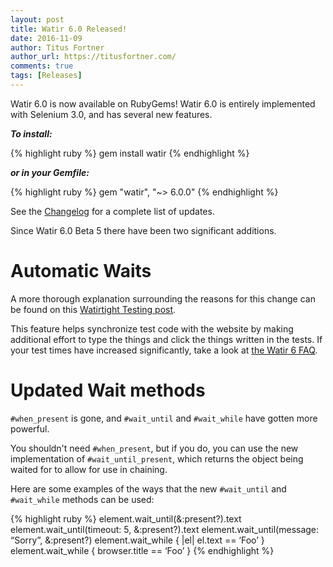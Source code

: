 ```yaml
---
layout: post
title: Watir 6.0 Released!
date: 2016-11-09
author: Titus Fortner
author_url: https://titusfortner.com/
comments: true
tags: [Releases]
---
```


Watir 6.0 is now available on RubyGems! Watir 6.0 is entirely implemented
with Selenium 3.0, and has several new features.
<!--more-->

***To install:***

{% highlight ruby %}
gem install watir
{% endhighlight %}

***or in your Gemfile:*** 

{% highlight ruby %}
gem "watir", "~> 6.0.0"
{% endhighlight %}

See the [Changelog](https://github.com/watir/watir/blob/master/CHANGES.md) 
for a complete list of updates.

Since Watir 6.0 Beta 5 there have been two significant additions.

# Automatic Waits
A more thorough explanation surrounding the reasons for this change can
be found on this 
[Watirtight Testing post](http://watirtight.com/2016/10/13/wait-in-the-watir.html).

This feature helps synchronize test code with the website by making
additional effort to type the things and click the things written in
the tests. If your test times have increased significantly, take a look at
[the Watir 6 FAQ](/watir-6-faq/#H).

# Updated Wait methods

`#when_present` is gone, and `#wait_until` and `#wait_while` have gotten
more powerful. 

You shouldn't need `#when_present`, but if you do, you can use the new
implementation of `#wait_until_present`, which returns the object
being waited for to allow for use in chaining.

Here are some examples of the ways that the new `#wait_until` and
`#wait_while` methods can be used:

{% highlight ruby %}
element.wait_until(&:present?).text
element.wait_until(timeout: 5, &:present?).text
element.wait_until(message: “Sorry”, &:present?)
element.wait_while { |el| el.text == ‘Foo’ }
element.wait_while { browser.title == ‘Foo’ }
{% endhighlight %}
